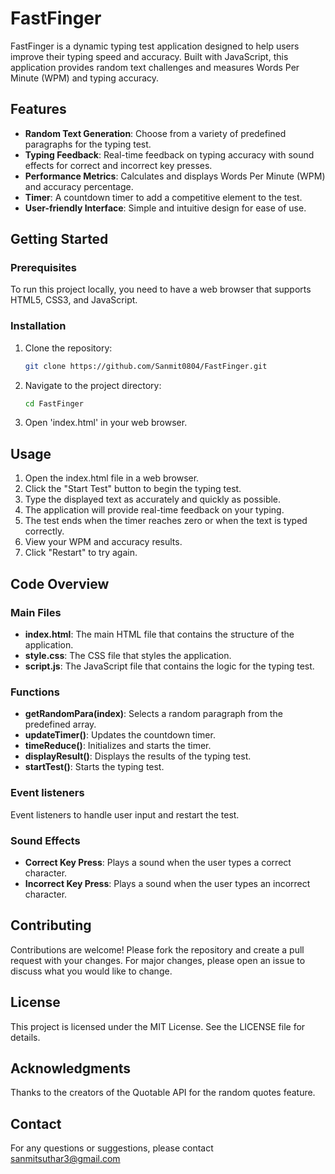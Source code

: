 # FastFinger

FastFinger is a dynamic typing test application designed to help users improve their typing speed and accuracy. Built with JavaScript, this application provides random text challenges and measures Words Per Minute (WPM) and typing accuracy.

## Features

- **Random Text Generation**: Choose from a variety of predefined paragraphs for the typing test.
- **Typing Feedback**: Real-time feedback on typing accuracy with sound effects for correct and incorrect key presses.
- **Performance Metrics**: Calculates and displays Words Per Minute (WPM) and accuracy percentage.
- **Timer**: A countdown timer to add a competitive element to the test.
- **User-friendly Interface**: Simple and intuitive design for ease of use.


## Getting Started

### Prerequisites

To run this project locally, you need to have a web browser that supports HTML5, CSS3, and JavaScript.

### Installation

1. Clone the repository:

   ```bash
   git clone https://github.com/Sanmit0804/FastFinger.git

2. Navigate to the project directory:
   ```bash
   cd FastFinger

3. Open 'index.html' in your web browser.

## Usage
1. Open the index.html file in a web browser.
2. Click the "Start Test" button to begin the typing test.
3. Type the displayed text as accurately and quickly as possible.
4. The application will provide real-time feedback on your typing.
5. The test ends when the timer reaches zero or when the text is typed correctly.
6. View your WPM and accuracy results.
7. Click "Restart" to try again.


## Code Overview

### Main Files

- **index.html**: The main HTML file that contains the structure of the application.
- **style.css**: The CSS file that styles the application.
- **script.js**: The JavaScript file that contains the logic for the typing test.

### Functions

- **getRandomPara(index)**: Selects a random paragraph from the predefined array.
- **updateTimer()**: Updates the countdown timer.
- **timeReduce()**: Initializes and starts the timer.
- **displayResult()**: Displays the results of the typing test.
- **startTest()**: Starts the typing test.

### Event listeners

Event listeners to handle user input and restart the test.

### Sound Effects

- **Correct Key Press**: Plays a sound when the user types a correct character.
- **Incorrect Key Press**: Plays a sound when the user types an incorrect character.

## Contributing

Contributions are welcome! Please fork the repository and create a pull request with your changes. For major changes, please open an issue to discuss what you would like to change.

## License

This project is licensed under the MIT License. See the LICENSE file for details.

## Acknowledgments

Thanks to the creators of the Quotable API for the random quotes feature.

## Contact

For any questions or suggestions, please contact sanmitsuthar3@gmail.com

